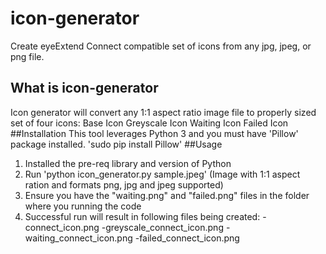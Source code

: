 # icon-generator
Create eyeExtend Connect compatible set of icons from any jpg, jpeg, or png file. 
## What is icon-generator
Icon generator will convert any 1:1 aspect ratio image file to properly sized set of four icons:
Base Icon
Greyscale Icon
Waiting Icon
Failed Icon
##Installation
This tool leverages Python 3 and you must have 'Pillow' package installed.
'sudo pip install Pillow'
##Usage
1) Installed the pre-req library and version of Python
2) Run 'python icon_generator.py sample.jpeg' (Image with 1:1 aspect ration and formats png, jpg and jpeg supported)
3) Ensure you have the "waiting.png" and "failed.png" files in the folder where you running the code
4) Successful run will result in following files being created:
  -connect_icon.png
  -greyscale_connect_icon.png
  -waiting_connect_icon.png
  -failed_connect_icon.png
  
